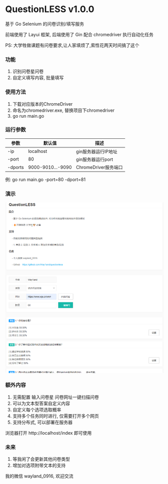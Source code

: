 # QuestionLESS  v1.0.0
基于 Go Selenium 的问卷识别/填写服务

前端使用了 Layui 框架, 后端使用了 Gin 配合 chromedriver 执行自动化任务

PS: 大学牲做课题有问卷要求,让人家填烦了,索性花两天时间搞了这个


### 功能
1. 识别问卷星问卷
2. 自定义填写内容, 批量填写

### 使用方法
1. 下载对应版本的ChromeDriver
2. 命名为chromedriver.exe, 替换项目下chromedriver
3. go run main.go

### 运行参数
|  参数   |  默认值 | 描述 |
|  ----  | ----  |  ---- |
| -ip | localhost | gin服务器运行IP地址 |
| -port | 80 | gin服务器运行port |
| -dports | 9000-9010...-9090 | ChromeDriver服务端口 |

例: go run main.go -port=80 -dport=81
  
### 演示
![image](./face.png)


### 额外内容
1. 无需配置 输入问卷星 问卷网址一键扫描问卷
2. 可以为文本型答案自定义内容
3. 自定义每个选项选取概率
4. 支持多个任务同时进行, 仅需要打开多个网页
5. 支持分布式, 可以部署在服务器
   
浏览器打开 http://localhost/index 即可使用

### 未来
1. 等我闲了会更新其他问卷类型
2. 增加对选项附带文本的支持

我的微信 wayland_0916, 欢迎交流
